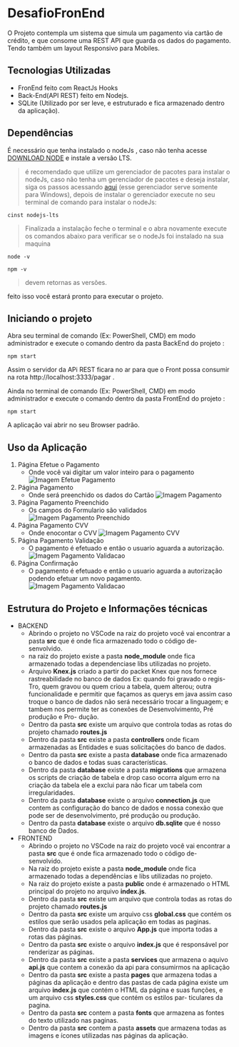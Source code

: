 # DesafioFronEnd
O Projeto contempla um sistema que simula um pagamento via cartão de crédito, e que consome uma REST API que guarda os dados do pagamento.
Tendo também um layout Responsivo para Mobiles.

## Tecnologias Utilizadas
* FronEnd feito com ReactJs Hooks 
* Back-End(API REST) feito em Nodejs.
* SQLite (Utilizado por ser leve, e estruturado e fica armazenado dentro da aplicação).

## Dependências
É necessário que tenha instalado o nodeJs , caso não tenha acesse [DOWNLOAD NODE](https://nodejs.org) e instale a versão LTS.
>é recomendado que utilize um gerenciador de pacotes para instalar o nodeJs, caso não tenha um gerenciador de pacotes e deseja instalar, siga os passos acessando [aqui](https://chocolatey.org/install#individual) (esse gerenciador serve somente para Windows), depois de instalar o gerenciador execute no seu terminal de comando para instalar o nodeJs:
```
cinst nodejs-lts
```
>Finalizada a instalação feche o terminal e o abra novamente execute os comandos abaixo para verificar se o nodeJs foi instalado na sua maquina
```
node -v

npm -v
```
>devem retornas as versões. 

feito isso você estará pronto para executar o projeto.

## Iniciando o projeto
Abra seu terminal de comando (Ex: PowerShell, CMD) em modo administrador e execute o comando dentro da pasta BackEnd do projeto :
```
npm start
```
Assim o servidor da APi REST ficara no ar para que o Front possa consumir na rota http://localhost:3333/pagar .

Ainda no terminal de comando (Ex: PowerShell, CMD) em modo administrador e execute o comando dentro da pasta FrontEnd do projeto :
```
npm start
```
A aplicação vai abrir no seu Browser padrão.

## Uso da Aplicação 
1. Página Efetue o Pagamento 
   - Onde você vai digitar um valor inteiro para o pagamento
   ![Imagem Efetue Pagamento](https://github.com/andreytmendes/DesafioFronEnd/blob/master/Telas%20Aplica%C3%A7%C3%A3o/EfetuaPagamento.png)
2. Página Pagamento
   - Onde será preenchido os dados do Cartão
   ![Imagem Pagamento](https://github.com/andreytmendes/DesafioFronEnd/blob/master/Telas%20Aplica%C3%A7%C3%A3o/Pagamento.png)   
3. Página Pagamento Preenchido
   - Os campos do Formulario são validados
   ![Imagem Pagamento Preenchido](https://github.com/andreytmendes/DesafioFronEnd/blob/master/Telas%20Aplica%C3%A7%C3%A3o/PagamentoPreenchido.png)   
4. Página Pagamento CVV
   - Onde enocontar o CVV
   ![Imagem Pagamento CVV](https://github.com/andreytmendes/DesafioFronEnd/blob/master/Telas%20Aplica%C3%A7%C3%A3o/PagamentoCVV.png)
5. Página Pagamento Validação
   - O pagamento é efetuado e então o usuario aguarda a autorização.
   ![Imagem Pagamento Validacao](https://github.com/andreytmendes/DesafioFronEnd/blob/master/Telas%20Aplica%C3%A7%C3%A3o/PagamentoErro.png)
6. Página Confirmação
   - O pagamento é efetuado e então o usuario aguarda a autorização podendo efetuar um novo pagamento.
   ![Imagem Pagamento Validacao](https://github.com/andreytmendes/DesafioFronEnd/blob/master/Telas%20Aplica%C3%A7%C3%A3o/Confirma%C3%A7%C3%A3o.png)


## Estrutura do Projeto e Informações técnicas
* BACKEND
  - Abrindo o projeto no VSCode na raiz do projeto você vai encontrar a pasta **src** que é onde fica armazenado todo o código de- 
    senvolvido.  
  - na raiz do projeto existe a pasta **node_module** onde fica armazenado todas a dependenciase libs utilizadas no projeto.  
  - Arquivo **Knex.js** criado a partir do packet Knex que nos fornece rastreabilidade no banco de dados Ex: quando foi gravado o regis-
    Tro, quem gravou ou quem criou a tabela, quem alterou; outra funcionalidade e permitir que façamos as querys em java assim caso troque o 
    banco de dados não será necessário trocar a linguagem; e tambem nos permite ter as conexões de Desenvolvimento, Pré produção e Pro-
    dução.
  - Dentro da pasta **src** existe um arquivo que controla todas as rotas do projeto chamado **routes.js**
  - Dentro da pasta **src** existe a pasta **controllers** onde ficam armazenadas as Entidades e suas solicitações do banco de dados.
  - Dentro da pasta **src** existe a pasta **database** onde fica armazenado o banco de dados e todas suas características.
  - Dentro da pasta **database** existe a pasta **migrations** que armazena os scripts de criação de tabela e drop caso ocorra algum 
    erro na criação da tabela ele a exclui para não ficar um tabela com irregularidades.
  - Dentro da pasta **database** existe o arquivo **connection.js** que contem as configuração do banco de dados e nossa conexão 
    que pode ser de desenvolvimento, pré produção ou produção. 
  - Dentro da pasta **database** existe o arquivo **db.sqlite** que é nosso banco de Dados.
* FRONTEND
  - Abrindo o projeto no VSCode na raiz do projeto você vai encontrar a pasta **src** que é onde fica armazenado todo o código de- 
    senvolvido. 
  - Na raiz do projeto existe a pasta **node_module** onde fica armazenado todas a dependências e libs utilizadas no projeto.
  - Na raiz do projeto existe a pasta **public** onde é armazenado o HTML principal do projeto no arquivo **index.js**.
  - Dentro da pasta **src** existe um arquivo que controla todas as rotas do projeto chamado **routes.js**
  - Dentro da pasta **src** existe um arquivo css **global.css** que contém os estilos que serão usados pela aplicação em todas as paginas.
  - Dentro da pasta **src** existe o arquivo **App.js** que importa todas a rotas das páginas.
  - Dentro da pasta **src** existe o arquivo **index.js** que é responsável por renderizar as páginas.
  - Dentro da pasta **src** existe a pasta **services** que armazena o aquivo **api.js** que contem a conexão da api para consumirmos na aplicação
  - Dentro da pasta **src** existe a pasta **pages** que armazena todas a páginas da aplicação e dentro das pastas de cada página existe 
    um arquivo **index.js** que contém o HTML da página e suas funções, e um arquivo css **styles.css** que contém os estilos par-
    ticulares da pagina.
  - Dentro da pasta **src** contem a pasta **fonts** que armazena as fontes do texto utilizado nas paginas.
  - Dentro da pasta **src** contem a pasta **assets** que armazena todas as imagens e ícones utilizadas nas páginas da aplicação.
